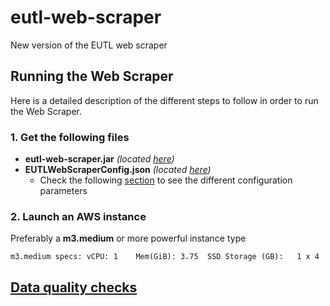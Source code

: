 # eutl-web-scraper
New version of the EUTL web scraper

## Running the Web Scraper

Here is a detailed description of the different steps to follow in order to run the Web Scraper.

### 1. Get the following files

* **eutl-web-scraper.jar** _(located [here](/dist/eutl-web-scraper.jar))_
* **EUTLWebScraperConfig.json** _(located [here](/EUTLWebScraperConfig.json))_
  * Check the following [section](/docs/ConfigurationParameters.md) to see the different configuration parameters 
 
### 2. Launch an AWS instance

  Preferably a **m3.medium** or more powerful instance type 
    
    m3.medium specs: vCPU: 1 	Mem(GiB): 3.75	SSD Storage (GB):	1 x 4 

## [Data quality checks](docs/QualityChecks.md)


